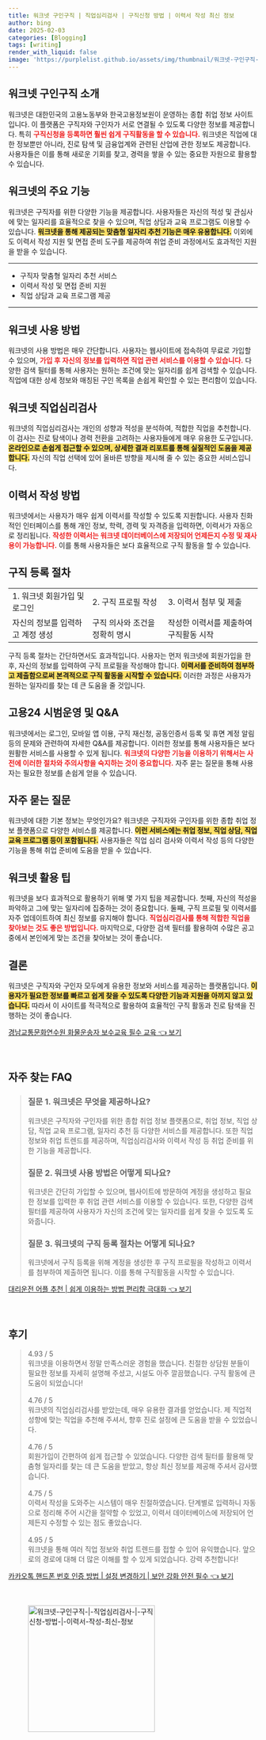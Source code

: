 ```yaml
---
title: 워크넷 구인구직 | 직업심리검사 | 구직신청 방법 | 이력서 작성 최신 정보
author: bing
date: 2025-02-03
categories: [Blogging]
tags: [writing]
render_with_liquid: false
image: 'https://purplelist.github.io/assets/img/thumbnail/워크넷-구인구직-|-직업심리검사-|-구직신청-방법-|-이력서-작성-최신-정보.webp'
---
```



<h2 id='워크넷_구인구직_소개'>워크넷 구인구직 소개</h2>

<p>워크넷은 대한민국의 고용노동부와 한국고용정보원이 운영하는 종합 취업 정보 사이트입니다. 이 플랫폼은 구직자와 구인자가 서로 연결될 수 있도록 다양한 정보를 제공합니다. 특히 <b><span style="color: #ee2323;">구직신청을 등록하면 훨씬 쉽게 구직활동을 할 수 있습니다.</span></b> 워크넷은 직업에 대한 정보뿐만 아니라, 진로 탐색 및 금융업계와 관련된 산업에 관한 정보도 제공합니다. 사용자들은 이를 통해 새로운 기회를 찾고, 경력을 쌓을 수 있는 중요한 자원으로 활용할 수 있습니다.</p>

<h2 id='워크넷_기능'>워크넷의 주요 기능</h2>

<p>워크넷은 구직자를 위한 다양한 기능을 제공합니다. 사용자들은 자신의 적성 및 관심사에 맞는 일자리를 효율적으로 찾을 수 있으며, 직업 상담과 교육 프로그램도 이용할 수 있습니다. <b><span style="background-color: #ffe066;">워크넷을 통해 제공되는 맞춤형 일자리 추천 기능은 매우 유용합니다.</span></b> 이외에도 이력서 작성 지원 및 면접 준비 도구를 제공하여 취업 준비 과정에서도 효과적인 지원을 받을 수 있습니다.</p>

<hr />

<ul>
    <li>구직자 맞춤형 일자리 추천 서비스</li>
    <li>이력서 작성 및 면접 준비 지원</li>
    <li>직업 상담과 교육 프로그램 제공</li>
</ul>

<hr />

<h2 id='워크넷_사용방법'>워크넷 사용 방법</h2>

<p>워크넷의 사용 방법은 매우 간단합니다. 사용자는 웹사이트에 접속하여 무료로 가입할 수 있으며, <b><span style="color: #ee2323;">가입 후 자신의 정보를 입력하면 직업 관련 서비스를 이용할 수 있습니다.</span></b> 다양한 검색 필터를 통해 사용자는 원하는 조건에 맞는 일자리를 쉽게 검색할 수 있습니다. 직업에 대한 상세 정보와 매칭된 구인 목록을 손쉽게 확인할 수 있는 편리함이 있습니다.</p>

<h2 id='직업심리검사'>워크넷 직업심리검사</h2>

<p>워크넷의 직업심리검사는 개인의 성향과 적성을 분석하여, 적합한 직업을 추천합니다. 이 검사는 진로 탐색이나 경력 전환을 고려하는 사용자들에게 매우 유용한 도구입니다. <b><span style="background-color: #ffe066;">온라인으로 손쉽게 접근할 수 있으며, 상세한 결과 리포트를 통해 실질적인 도움을 제공합니다.</span></b> 자신의 직업 선택에 있어 올바른 방향을 제시해 줄 수 있는 중요한 서비스입니다.</p>

<h2 id='이력서_작성_방법'>이력서 작성 방법</h2>

<p>워크넷에서는 사용자가 매우 쉽게 이력서를 작성할 수 있도록 지원합니다. 사용자 친화적인 인터페이스를 통해 개인 정보, 학력, 경력 및 자격증을 입력하면, 이력서가 자동으로 정리됩니다. <b><span style="color: #ee2323;">작성한 이력서는 워크넷 데이터베이스에 저장되어 언제든지 수정 및 재사용이 가능합니다.</span></b> 이를 통해 사용자들은 보다 효율적으로 구직 활동을 할 수 있습니다.</p>

<h2 id='구직_등록_절차'>구직 등록 절차</h2>

<table>
    <tr>
        <td>1. 워크넷 회원가입 및 로그인</td>
        <td>2. 구직 프로필 작성</td>
        <td>3. 이력서 첨부 및 제출</td>
    </tr>
    <tr>
        <td>자신의 정보를 입력하고 계정 생성</td>
        <td>구직 의사와 조건을 정확히 명시</td>
        <td>작성한 이력서를 제출하여 구직활동 시작</td>
    </tr>
</table>

<p>구직 등록 절차는 간단하면서도 효과적입니다. 사용자는 먼저 워크넷에 회원가입을 한 후, 자신의 정보를 입력하여 구직 프로필을 작성해야 합니다. <b><span style="background-color: #ffe066;">이력서를 준비하여 첨부하고 제출함으로써 본격적으로 구직 활동을 시작할 수 있습니다.</span></b> 이러한 과정은 사용자가 원하는 일자리를 찾는 데 큰 도움을 줄 것입니다.</p>

<h2 id='고용24_시범운영'>고용24 시범운영 및 Q&A</h2>

<p>워크넷에서는 로그인, 모바일 앱 이용, 구직 재신청, 공동인증서 등록 및 휴면 계정 알림 등의 문제와 관련하여 자세한 Q&A를 제공합니다. 이러한 정보를 통해 사용자들은 보다 원활한 서비스를 사용할 수 있게 됩니다. <b><span style="color: #ee2323;">워크넷의 다양한 기능을 이용하기 위해서는 사전에 이러한 절차와 주의사항을 숙지하는 것이 중요합니다.</span></b> 자주 묻는 질문을 통해 사용자는 필요한 정보를 손쉽게 얻을 수 있습니다.</p>

<h2 id='자주_묻는_질문'>자주 묻는 질문</h2>

<p>워크넷에 대한 기본 정보는 무엇인가요? 워크넷은 구직자와 구인자를 위한 종합 취업 정보 플랫폼으로 다양한 서비스를 제공합니다. <b><span style="background-color: #ffe066;">이런 서비스에는 취업 정보, 직업 상담, 직업 교육 프로그램 등이 포함됩니다.</span></b> 사용자들은 직업 심리 검사와 이력서 작성 등의 다양한 기능을 통해 취업 준비에 도움을 받을 수 있습니다.</p>

<h2 id='워크넷_활용팁'>워크넷 활용 팁</h2>

<p>워크넷을 보다 효과적으로 활용하기 위해 몇 가지 팁을 제공합니다. 첫째, 자신의 적성을 파악하고 그에 맞는 일자리에 집중하는 것이 중요합니다. 둘째, 구직 프로필 및 이력서를 자주 업데이트하여 최신 정보를 유지해야 합니다. <b><span style="color: #ee2323;">직업심리검사를 통해 적합한 직업을 찾아보는 것도 좋은 방법입니다.</span></b> 마지막으로, 다양한 검색 필터를 활용하여 수많은 공고 중에서 본인에게 맞는 조건을 찾아보는 것이 좋습니다.</p>

<h2 id='결론'>결론</h2>

<p>워크넷은 구직자와 구인자 모두에게 유용한 정보와 서비스를 제공하는 플랫폼입니다. <b><span style="background-color: #ffe066;">이용자가 필요한 정보를 빠르고 쉽게 찾을 수 있도록 다양한 기능과 지원을 아끼지 않고 있습니다.</span></b> 따라서 이 사이트를 적극적으로 활용하여 효율적인 구직 활동과 진로 탐색을 진행하는 것이 좋습니다.</p>


<p><a class="click-button" title="경남교통문화연수원 화물운송자 보수교육 필수 교육" href="https://purplelist.github.io/posts/%EA%B2%BD%EB%82%A8%EA%B5%90%ED%86%B5%EB%AC%B8%ED%99%94%EC%97%B0%EC%88%98%EC%9B%90-%ED%99%94%EB%AC%BC%EC%9A%B4%EC%86%A1%EC%9E%90-%EB%B3%B4%EC%88%98%EA%B5%90%EC%9C%A1-%ED%95%84%EC%88%98-%EA%B5%90%EC%9C%A1/" rel="dofollow">경남교통문화연수원 화물운송자 보수교육 필수 교육 👈 보기</a></p><br>
<h2 id='자주_찾는_FAQ'>자주 찾는 FAQ</h2>
<div itemscope="" itemtype="https://schema.org/FAQPage"> 
<blockquote> 
<div itemscope="" itemprop="mainEntity" itemtype="https://schema.org/Question"> 
<h3 itemprop="name">질문 1. 워크넷은 무엇을 제공하나요?</h3> 
<div itemscope="" itemprop="acceptedAnswer" itemtype="https://schema.org/Answer"> 
<span itemprop="text"> 
<p>워크넷은 구직자와 구인자를 위한 종합 취업 정보 플랫폼으로, 취업 정보, 직업 상담, 직업 교육 프로그램, 일자리 추천 등 다양한 서비스를 제공합니다. 또한 직업 정보와 취업 트렌드를 제공하며, 직업심리검사와 이력서 작성 등 취업 준비를 위한 기능을 제공합니다.</p> 
</span> 
</div> 
</div> 
<div itemscope="" itemprop="mainEntity" itemtype="https://schema.org/Question"> 
<h3 itemprop="name">질문 2. 워크넷 사용 방법은 어떻게 되나요?</h3> 
<div itemscope="" itemprop="acceptedAnswer" itemtype="https://schema.org/Answer"> 
<span itemprop="text"> 
<p>워크넷은 간단히 가입할 수 있으며, 웹사이트에 방문하여 계정을 생성하고 필요한 정보를 입력한 후 취업 관련 서비스를 이용할 수 있습니다. 또한, 다양한 검색 필터를 제공하여 사용자가 자신의 조건에 맞는 일자리를 쉽게 찾을 수 있도록 도와줍니다.</p> 
</span> 
</div> 
</div> 
<div itemscope="" itemprop="mainEntity" itemtype="https://schema.org/Question"> 
<h3 itemprop="name">질문 3. 워크넷의 구직 등록 절차는 어떻게 되나요?</h3> 
<div itemscope="" itemprop="acceptedAnswer" itemtype="https://schema.org/Answer"> 
<span itemprop="text"> 
<p>워크넷에서 구직 등록을 위해 계정을 생성한 후 구직 프로필을 작성하고 이력서를 첨부하여 제출하면 됩니다. 이를 통해 구직활동을 시작할 수 있습니다.</p> 
</span> 
</div> 
</div> 
</blockquote> 
</div>
<p><a class="click-button" title="대리운전 어플 추천 | 쉽게 이용하는 방법 편리함 극대화" href="https://purplelist.github.io/posts/%EB%8C%80%EB%A6%AC%EC%9A%B4%EC%A0%84-%EC%96%B4%ED%94%8C-%EC%B6%94%EC%B2%9C-%EC%89%BD%EA%B2%8C-%EC%9D%B4%EC%9A%A9%ED%95%98%EB%8A%94-%EB%B0%A9%EB%B2%95-%ED%8E%B8%EB%A6%AC%ED%95%A8-%EA%B7%B9%EB%8C%80%ED%99%94/" rel="dofollow">대리운전 어플 추천 | 쉽게 이용하는 방법 편리함 극대화 👈 보기</a></p><br>
<h2 id='후기'>후기</h2>
<div itemscope itemtype="https://schema.org/Product">
  <blockquote>
  <div itemprop="review" itemscope itemtype="https://schema.org/Review">
      <div itemprop="reviewRating" itemscope itemtype="https://schema.org/Rating"> <span itemprop="ratingValue">4.93</span> / <span itemprop="bestRating">5</span> </div>
      <span itemprop="reviewBody">워크넷을 이용하면서 정말 만족스러운 경험을 했습니다. 친절한 상담원 분들이 필요한 정보를 자세히 설명해 주셨고, 시설도 아주 깔끔했습니다. 구직 활동에 큰 도움이 되었습니다!</span>
  </div>
  <br>
  <div itemprop="review" itemscope itemtype="https://schema.org/Review">
      <div itemprop="reviewRating" itemscope itemtype="https://schema.org/Rating"> <span itemprop="ratingValue">4.76</span> / <span itemprop="bestRating">5</span> </div>
      <span itemprop="reviewBody">워크넷의 직업심리검사를 받았는데, 매우 유용한 결과를 얻었습니다. 제 직업적 성향에 맞는 직업을 추천해 주셔서, 향후 진로 설정에 큰 도움을 받을 수 있었습니다.</span>
  </div>
  <br>
  <div itemprop="review" itemscope itemtype="https://schema.org/Review">
      <div itemprop="reviewRating" itemscope itemtype="https://schema.org/Rating"> <span itemprop="ratingValue">4.76</span> / <span itemprop="bestRating">5</span> </div>
      <span itemprop="reviewBody">회원가입이 간편하여 쉽게 접근할 수 있었습니다. 다양한 검색 필터를 활용해 맞춤형 일자리를 찾는 데 큰 도움을 받았고, 항상 최신 정보를 제공해 주셔서 감사했습니다.</span>
  </div>
  <br>
  <div itemprop="review" itemscope itemtype="https://schema.org/Review">
      <div itemprop="reviewRating" itemscope itemtype="https://schema.org/Rating"> <span itemprop="ratingValue">4.75</span> / <span itemprop="bestRating">5</span> </div>
      <span itemprop="reviewBody">이력서 작성을 도와주는 시스템이 매우 친절하였습니다. 단계별로 입력하니 자동으로 정리해 주어 시간을 절약할 수 있었고, 이력서 데이터베이스에 저장되어 언제든지 수정할 수 있는 점도 좋았습니다.</span>
  </div>
  <br>
  <div itemprop="review" itemscope itemtype="https://schema.org/Review">
      <div itemprop="reviewRating" itemscope itemtype="https://schema.org/Rating"> <span itemprop="ratingValue">4.95</span> / <span itemprop="bestRating">5</span> </div>
      <span itemprop="reviewBody">워크넷을 통해 여러 직업 정보와 취업 트렌드를 접할 수 있어 유익했습니다. 앞으로의 경로에 대해 더 많은 이해를 할 수 있게 되었습니다. 강력 추천합니다!</span>
  </div>
  </blockquote>
</div>
<p><a class="click-button" title="카카오톡 핸드폰 번호 인증 방법 | 설정 변경하기 | 보안 강화 안전 필수" href="https://purplelist.github.io/posts/%EC%B9%B4%EC%B9%B4%EC%98%A4%ED%86%A1-%ED%95%B8%EB%93%9C%ED%8F%B0-%EB%B2%88%ED%98%B8-%EC%9D%B8%EC%A6%9D-%EB%B0%A9%EB%B2%95-%EC%84%A4%EC%A0%95-%EB%B3%80%EA%B2%BD%ED%95%98%EA%B8%B0-%EB%B3%B4%EC%95%88-%EA%B0%95%ED%99%94-%EC%95%88%EC%A0%84-%ED%95%84%EC%88%98/" rel="dofollow">카카오톡 핸드폰 번호 인증 방법 | 설정 변경하기 | 보안 강화 안전 필수 👈 보기</a></p><br>
<figure class="image"><img src="https://purplelist.github.io/assets/img/thumbnail/워크넷-구인구직-|-직업심리검사-|-구직신청-방법-|-이력서-작성-최신-정보.webp" alt="워크넷-구인구직-|-직업심리검사-|-구직신청-방법-|-이력서-작성-최신-정보" width="256" height="256"></figure>
